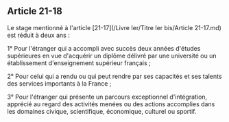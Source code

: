 Article 21-18
----
Le stage mentionné à l'article [21-17](/Livre Ier/Titre Ier bis/Article 21-17.md) est réduit à deux ans :

1° Pour l'étranger qui a accompli avec succès deux années d'études supérieures
en vue d'acquérir un diplôme délivré par une université ou un établissement
d'enseignement supérieur français ;

2° Pour celui qui a rendu ou qui peut rendre par ses capacités et ses talents
des services importants à la France ;

3° Pour l'étranger qui présente un parcours exceptionnel d'intégration, apprécié
au regard des activités menées ou des actions accomplies dans les domaines
civique, scientifique, économique, culturel ou sportif.
